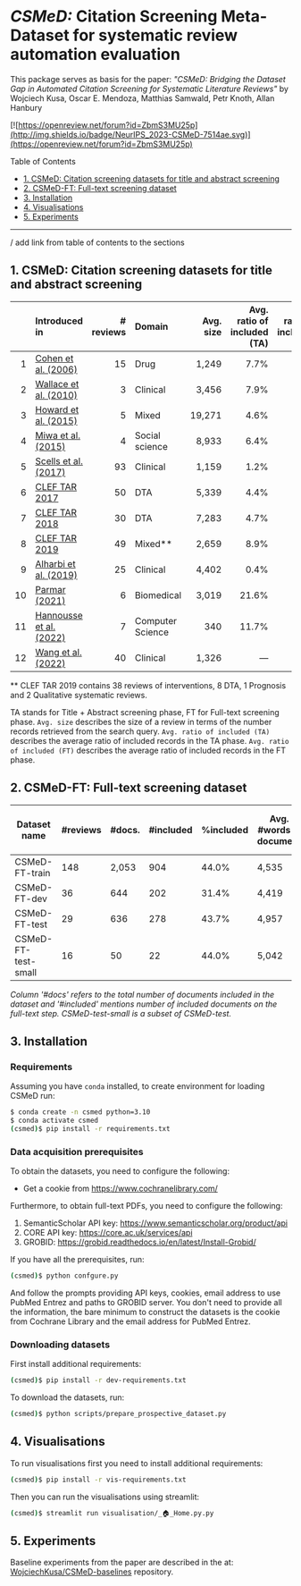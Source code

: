 # *CSMeD:* Citation Screening Meta-Dataset for systematic review automation evaluation

This package serves as basis for the paper: _"CSMeD: Bridging the Dataset Gap in Automated Citation Screening for Systematic Literature Reviews"_ by Wojciech Kusa, Oscar E. Mendoza, Matthias Samwald, Petr Knoth, Allan Hanbury

[![https://openreview.net/forum?id=ZbmS3MU25p](http://img.shields.io/badge/NeurIPS_2023-CSMeD-7514ae.svg)](https://openreview.net/forum?id=ZbmS3MU25p) 

Table of Contents

- [1. CSMeD: Citation screening datasets for title and abstract screening](#csmed)
- [2. CSMeD-FT: Full-text screening dataset](#csmed-ft)
- [3. Installation](#installation)
- [4. Visualisations](#visualisations)
- [5. Experiments](#experiments)

____

/ add link from table of contents to the sections

## <a name="csmed" /> 1. CSMeD: Citation screening datasets for title and abstract screening


|        | Introduced in                                                                             | # reviews | Domain           | Avg. size | Avg. ratio of included (TA) | Avg. ratio of included (FT) | Additional data | Data URL                                                                                                     | Cochrane | Publicly available | Included in **CSMeD** |
|-------:|:------------------------------------------------------------------------------------------|----------:|:-----------------|----------:|----------------------------:|----------------------------:|-----------------|--------------------------------------------------------------------------------------------------------------|----------|--------------------|-----------------------|
|      1 | [Cohen et al. (2006)](https://doi.org/10.1197/jamia.M1929)                                |        15 | Drug             |     1,249 |                        7.7% |                           — | —               | [Web](https://dmice.ohsu.edu/cohenaa/systematic-drug-class-review-data.html)                                 | —        | ✓                  | ✓                     |
|      2 | [Wallace et al. (2010)](https://doi.org/10.1145/1835804.1835829)                          |         3 | Clinical         |     3,456 |                        7.9% |                           — | —               | [GiitHub](https://github.com/bwallace/citation-screening)                                                    | —        | ✓                  | ✓                     |
|      3 | [Howard et al. (2015)](https://doi.org/10.1186/s13643-016-0263-z)                         |         5 | Mixed            |    19,271 |                        4.6% |                           — | —               | [Supplementary](https://systematicreviewsjournal.biomedcentral.com/articles/10.1186/s13643-016-0263-z#Sec30) | —        | ✓                  | ✓                     |
|      4 | [Miwa et al. (2015)](https://doi.org/10.1016/j.jbi.2014.06.005)                           |         4 | Social science   |     8,933 |                        6.4% |                           — | —               | —                                                                                                            | —        | —                  | —                     |
|      5 | [Scells et al. (2017)](https://dl.acm.org/doi/10.1145/3077136.3080707)                    |        93 | Clinical         |     1,159 |                        1.2% |                           — | Search queries  | [GitHub](https://github.com/ielab/SIGIR2017-SysRev-Collection)                                               | ✓        | ✓                  | ✓                     |
|      6 | [CLEF TAR 2017](https://ceur-ws.org/Vol-1866/invited_paper_12.pdf)                        |        50 | DTA              |     5,339 |                        4.4% |                           — | Review protocol | [GitHub](https://github.com/CLEF-TAR/tar/tree/master/2017-TAR)                                               | ✓        | ✓                  | ✓                     |
|      7 | [CLEF TAR 2018](https://ceur-ws.org/Vol-2125/invited_paper_6.pdf)                         |        30 | DTA              |     7,283 |                        4.7% |                           — | Review protocol | [GitHub](https://github.com/CLEF-TAR/tar/tree/master/2018-TAR)                                               | ✓        | ✓                  | ✓                     |
|      8 | [CLEF TAR 2019](https://ceur-ws.org/Vol-2380/paper_250.pdf)                               |        49 | Mixed**          |     2,659 |                        8.9% |                           — | Review protocol | [GitHub](https://github.com/CLEF-TAR/tar/tree/master/2019-TAR)                                               | ✓        | ✓                  | ✓                     |
|      9 | [Alharbi et al. (2019)](https://dl.acm.org/doi/10.1145/3331184.3331358)                   |        25 | Clinical         |     4,402 |                        0.4% |                           — | Review updates  | [GitHub](https://github.com/Amal-Alharbi/Systematic_Reviews_Update)                                          | ✓        | ✓                  | ✓                     |
|     10 | [Parmar (2021)](https://keep.lib.asu.edu/_flysystem/fedora/c7/Parmar_asu_0010N_21179.pdf) |         6 | Biomedical       |     3,019 |                       21.6% |                        7.3% | —               | —                                                                                                            | —        | —                  | —                     |
|     11 | [Hannousse et al. (2022)](https://doi.org/10.1007/978-3-031-04112-9_15)                   |         7 | Computer Science |       340 |                       11.7% |                           — | Review protocol | [GitHub](https://github.com/hannousse/Semantic-Scholar-Evaluation)                                           | —        | ✓                  | ✓                     |
|     12 | [Wang et al. (2022)](https://doi.org/10.1145/3477495.3531748)                             |        40 | Clinical         |     1,326 |                           — |                           — | Review protocol | [GitHub](https://github.com/ielab/sysrev-seed-collection)                                                    | —        | ✓                  | —                     |

** CLEF TAR 2019 contains 38 reviews of interventions, 8 DTA, 1 Prognosis and 2 Qualitative systematic reviews.

TA stands for Title + Abstract screening phase, FT for Full-text screening phase.
`Avg. size` describes the size of a review in terms of the number records retrieved from the search
query. `Avg. ratio of included (TA)` describes the average ratio of included records in the TA
phase. `Avg. ratio of included (FT)` describes the average ratio of included records in the FT phase.

##  <a name="csmed-ft" /> 2. CSMeD-FT: Full-text screening dataset

| Dataset name        | #reviews | #docs. | #included | %included | Avg. #words in document | Avg. #words in review |
|---------------------|----------|--------|-----------|-----------|-------------------------|-----------------------|
| CSMeD-FT-train      | 148      | 2,053  | 904       | 44.0%     | 4,535                   | 1,493                 |
| CSMeD-FT-dev        | 36       | 644    | 202       | 31.4%     | 4,419                   | 1,402                 |
| CSMeD-FT-test       | 29       | 636    | 278       | 43.7%     | 4,957                   | 2,318                 |
| CSMeD-FT-test-small | 16       | 50     | 22        | 44.0%     | 5,042                   | 2,354                 |

*Column '#docs' refers to the total number of documents included in the dataset and '#included' mentions number of
included documents on the full-text step. CSMeD-test-small is a subset of
CSMeD-test.*

## <a name="installation" /> 3. Installation

### Requirements

Assuming you have `conda` installed, to create environment for loading CSMeD run:

```zsh
$ conda create -n csmed python=3.10
$ conda activate csmed
(csmed)$ pip install -r requirements.txt
```


### Data acquisition prerequisites

To obtain the datasets, you need to configure the following:

- Get a cookie from https://www.cochranelibrary.com/

Furthermore, to obtain full-text PDFs, you need to configure the following:

1. SemanticScholar API key: https://www.semanticscholar.org/product/api
2. CORE API key: https://core.ac.uk/services/api
3. GROBID: https://grobid.readthedocs.io/en/latest/Install-Grobid/

If you have all the prerequisites, run:

```zsh
(csmed)$ python confgure.py
```

And follow the prompts providing API keys, cookies, email address to use PubMed Entrez and paths to GROBID server.
You don't need to provide all the information, the bare minimum to construct the datasets is the cookie from Cochrane
Library and the email address for PubMed Entrez.

### Downloading datasets

First install additional requirements:

```zsh
(csmed)$ pip install -r dev-requirements.txt
```

To download the datasets, run:

```zsh
(csmed)$ python scripts/prepare_prospective_dataset.py
```

## <a name="visualisations" /> 4. Visualisations

To run visualisations first you need to install additional requirements:

```zsh
(csmed)$ pip install -r vis-requirements.txt
```

Then you can run the visualisations using streamlit:

```zsh
(csmed)$ streamlit run visualisation/_🏠_Home.py.py
```


## <a name="experiments" /> 5. Experiments

Baseline experiments from the paper are described in the at: [WojciechKusa/CSMeD-baselines](https://github.com/WojciechKusa/CSMeD-baselines) repository.